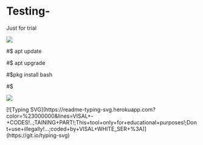 # Testing-
Just for trial 
<p>

<img src= "https://camo.githubusercontent.com/71b837571c48af3aa60a73dbc9d5936aa359d78efbfa8a6743cbbbc16b80ef4d/68747470733a2f2f63646e2e646973636f72646170702e636f6d2f6174746163686d656e74732f3830353930323039333930363630383138362f3830353931333937323533353539303932322f74656e6f722e676966"/>

</p>

#$ apt update

#$ apt upgrade

#$pkg install bash

#$

<p>

<img src= "https://camo.githubusercontent.com/71b837571c48af3aa60a73dbc9d5936aa359d78efbfa8a6743cbbbc16b80ef4d/68747470733a2f2f63646e2e646973636f72646170702e636f6d2f6174746163686d656e74732f3830353930323039333930363630383138362f3830353931333937323533353539303932322f74656e6f722e676966"/>

</p>
[![Typing SVG](https://readme-typing-svg.herokuapp.com?color=%23000000&lines=VISAL+-+CODES!..;TAINING+PART!;This+tool+only+for+educational+purposes!;Dont+use+illegally!...;coded+by+VISAL+WHITE_SER+%3A)](https://git.io/typing-svg)

